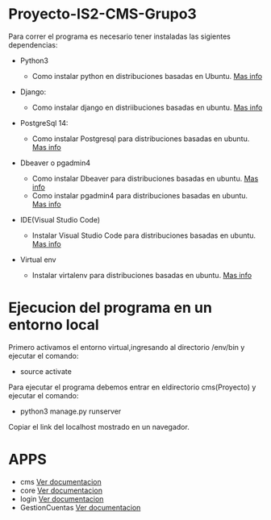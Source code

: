 # Proyecto-IS2-CMS-Grupo3
Para correr el programa es necesario tener instaladas las sigientes dependencias:

- Python3

  - Como instalar python en distribuciones basadas en Ubuntu.    [Mas info](https://docs.python-guide.org/starting/install3/linux/)
        


- Django:

  - Como instalar django en distriibuciones basadas en ubuntu.    [Mas info](https://pythondiario.com/2021/03/como-instalar-y-configurar-django-en-ubuntu-20-04.html)

- PostgreSql 14:

  - Como instalar Postgresql para distribuciones basadas en ubuntu.    [Mas info](https://www.digitalocean.com/community/tutorials/how-to-install-and-use-postgresql-on-ubuntu-20-04-es)

 - Dbeaver o pgadmin4
    
    - Como instalar Dbeaver para distribuciones basadas en ubuntu.    [Mas info](https://blonder413.wordpress.com/2021/05/20/instalar-dbeaver-ce-en-ubuntu-20-04/)
    - Como instalar pgadmin4 para distribuciones basadas en ubuntu.    [Mas info](https://noviello.it/es/como-instalar-pgadmin4-en-ubuntu-20-04-lts/)

- IDE(Visual Studio Code)    

  - Instalar Visual Studio Code para distribuciones basadas en ubuntu.    [Mas info](https://www.arsys.es/blog/como-instalar-visual-studio-code-en-ubuntu)

- Virtual env
   - Instalar virtalenv para distribuciones basadas en ubuntu.    [Mas info](https://ludwingperezt.medium.com/instalar-virtualenv-con-python3-en-ubuntu-20-04-11729720ec53)


# Ejecucion del programa en un entorno local

Primero activamos el entorno virtual,ingresando al directorio /env/bin y ejecutar el comando:

- source activate 


Para ejecutar el programa debemos entrar en eldirectorio cms(Proyecto) y ejecutar el comando: 
 
 - python3 manage.py runserver 

Copiar el link del localhost mostrado en un navegador.

# APPS

- cms    [Ver documentacion](Documentacion/cms.md)
- core    [Ver documentacion](Documentacion/core.md)
- login     [Ver documentacion](Documentacion/login.md)
- GestionCuentas    [Ver documentacion](Documentacion/GestionCuentas.md)